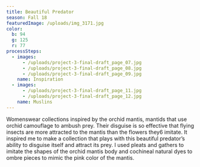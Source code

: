 ```yaml
---
title: Beautiful Predator
season: Fall 18
featuredImage: /uploads/img_3171.jpg
color:
  b: 94
  g: 125
  r: 77
processSteps:
  - images:
      - /uploads/project-3-final-draft_page_07.jpg
      - /uploads/project-3-final-draft_page_08.jpg
      - /uploads/project-3-final-draft_page_09.jpg
    name: Inspiration
  - images:
      - /uploads/project-3-final-draft_page_11.jpg
      - /uploads/project-3-final-draft_page_12.jpg
    name: Muslins
---
```

Womenswear collections inspired by the orchid mantis, mantids that use orchid camouflage to ambush prey. Their disguise is so effective that flying insects are more attracted to the mantis than the flowers they6 imitate. It inspired me to make a collection that plays with this beautiful predator’s ability to disguise itself and attract its prey. I used pleats and gathers to imitate the shapes of the orchid mantis body and cochineal natural dyes to ombre pieces to mimic the pink color of the mantis.
